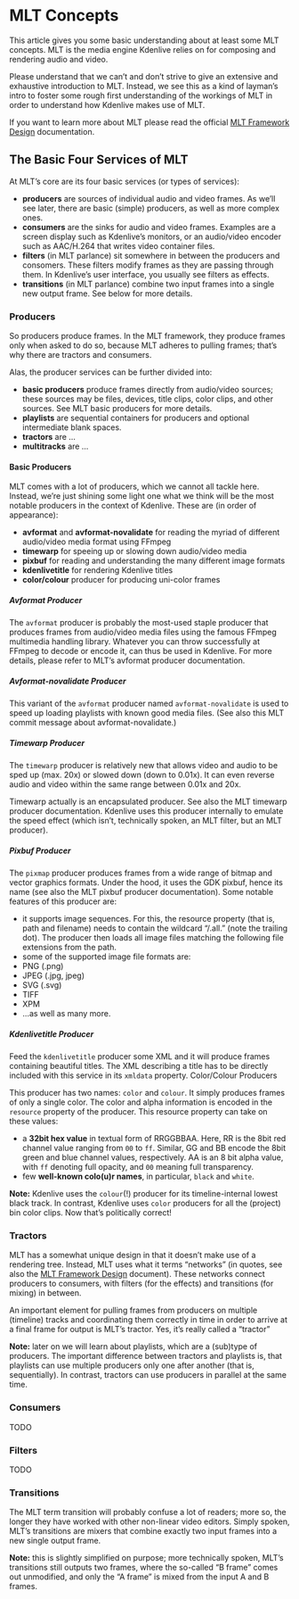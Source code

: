 # MLT Concepts

This article gives you some basic understanding about at least some MLT concepts. MLT is the media engine Kdenlive relies on for composing and rendering audio and video.

Please understand that we can’t and don’t strive to give an extensive and exhaustive introduction to MLT. Instead, we see this as a kind of layman’s intro to foster some rough first understanding of the workings of MLT in order to understand how Kdenlive makes use of MLT.

If you want to learn more about MLT please read the official [MLT Framework Design][mlt-docs] documentation.

## The Basic Four Services of MLT

At MLT’s core are its four basic services (or types of services):

* **producers** are sources of individual audio and video frames. As we’ll see later, there are basic (simple) producers, as well as more complex ones.
* **consumers** are the sinks for audio and video frames. Examples are a screen display such as Kdenlive’s monitors, or an audio/video encoder such as AAC/H.264 that writes video container files.
* **filters** (in MLT parlance) sit somewhere in between the producers and consomers. These filters modify frames as they are passing through them. In Kdenlive’s user interface, you usually see filters as effects.
* **transitions** (in MLT parlance) combine two input frames into a single new output frame. See below for more details.

### Producers

So producers produce frames. In the MLT framework, they produce frames only when asked to do so, because MLT adheres to pulling frames; that’s why there are tractors and consumers.

Alas, the producer services can be further divided into:

* **basic producers** produce frames directly from audio/video sources; these sources may be files, devices, title clips, color clips, and other sources. See MLT basic producers for more details.
* **playlists** are sequential containers for producers and optional intermediate blank spaces.
* **tractors** are …
* **multitracks** are …

#### Basic Producers

MLT comes with a lot of producers, which we cannot all tackle here. Instead, we’re just shining some light one what we think will be the most notable producers in the context of Kdenlive. These are (in order of appearance):

* **avformat** and **avformat-novalidate** for reading the myriad of different audio/video media format using FFmpeg
* **timewarp** for speeing up or slowing down audio/video media
* **pixbuf** for reading and understanding the many different image formats
* **kdenlivetitle** for rendering Kdenlive titles
* **color/colour** producer for producing uni-color frames

##### Avformat Producer

The `avformat` producer is probably the most-used staple producer that produces frames from audio/video media files using the famous FFmpeg multimedia handling library. Whatever you can throw successfully at FFmpeg to decode or encode it, can thus be used in Kdenlive. For more details, please refer to MLT’s avformat producer documentation.

##### Avformat-novalidate Producer

This variant of the `avformat` producer named `avformat-novalidate` is used to speed up loading playlists with known good media files. (See also this MLT commit message about avformat-novalidate.)

##### Timewarp Producer

The `timewarp` producer is relatively new that allows video and audio to be sped up (max. 20x) or slowed down (down to 0.01x). It can even reverse audio and video within the same range between 0.01x and 20x.

Timewarp actually is an encapsulated producer. See also the MLT timewarp producer documentation. Kdenlive uses this producer internally to emulate the speed effect (which isn’t, technically spoken, an MLT filter, but an MLT producer).

##### Pixbuf Producer

The `pixmap` producer produces frames from a wide range of bitmap and vector graphics formats. Under the hood, it uses the GDK pixbuf, hence its name (see also the
MLT pixbuf producer documentation). Some notable features of this producer are:

* it supports image sequences. For this, the resource property (that is, path and filename) needs to contain the wildcard “/.all.” (note the trailing dot). The producer then loads all image files matching the following file extensions from the path.
* some of the supported image file formats are:
 * PNG (.png)
 * JPEG (.jpg, jpeg)
 * SVG (.svg)
 * TIFF
 * XPM
 * …as well as many more.

##### Kdenlivetitle Producer

Feed the `kdenlivetitle` producer some XML and it will produce frames containing beautiful titles. The XML describing a title has to be directly included with this service in its `xmldata` property.
Color/Colour Producers

This producer has two names: `color` and `colour`. It simply produces frames of only a single color. The color and alpha information is encoded in the `resource` property of the producer. This resource property can take on these values:

* a **32bit hex value** in textual form of RRGGBBAA. Here, RR is the 8bit red channel value ranging from `00` to `ff`. Similar, GG and BB encode the 8bit green and blue channel values, respectively. AA is an 8 bit alpha value, with `ff` denoting full opacity, and `00` meaning full transparency.
* few **well-known colo(u)r names**, in particular, `black` and `white`.

**Note:** Kdenlive uses the `colour`(!) producer for its timeline-internal lowest black track. In contrast, Kdenlive uses `color` producers for all the (project) bin color clips. Now that’s politically correct!

### Tractors

MLT has a somewhat unique design in that it doesn’t make use of a rendering tree. Instead, MLT uses what it terms “networks” (in quotes, see also the [MLT Framework Design][mlt-docs] document). These networks connect producers to consumers, with filters (for the effects) and transitions (for mixing) in between.

An important element for pulling frames from producers on multiple (timeline) tracks and coordinating them correctly in time in order to arrive at a final frame for output is MLT’s tractor. Yes, it’s really called a “tractor”

**Note:** later on we will learn about playlists, which are a (sub)type of producers. The important difference between tractors and playlists is, that playlists can use multiple producers only one after another (that is, sequentially). In contrast, tractors can use producers in parallel at the same time.

### Consumers

TODO

### Filters

TODO

### Transitions

The MLT term transition will probably confuse a lot of readers; more so, the longer they have worked with other non-linear video editors. Simply spoken, MLT’s transitions are mixers that combine exactly two input frames into a new single output frame.

**Note:** this is slightly simplified on purpose; more technically spoken, MLT’s transitions still outputs two frames, where the so-called “B frame” comes out unmodified, and only the “A frame” is mixed from the input A and B frames.

[mlt-docs]: https://www.mltframework.org/docs/framework/

